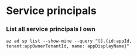 # Service principals

### List all service principals I own
```
az ad sp list --show-mine --query "[].{id:appId, tenant:appOwnerTenantId, name: appDisplayName}"
```